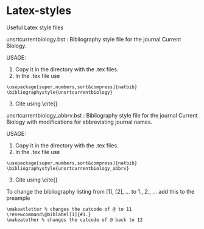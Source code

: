 # Latex-styles
Useful Latex style files

unsrtcurrentbiology.bst : Bibliography style file for the journal Current Biology. 

USAGE: 
1. Copy it in the directory with the .tex files. 
2. In the .tex file use 
```
\usepackage[super,numbers,sort&compress]{natbib}
\bibliographystyle{unsrtcurrentbiology}
```
3. Cite using \cite{}

unsrtcurrentbiology_abbrv.bst : Bibliography style file for the journal Current Biology with modifications for abbreviating journal names.

USAGE: 
1. Copy it in the directory with the .tex files. 
2. In the .tex file use 
```
\usepackage[super,numbers,sort&compress]{natbib}
\bibliographystyle{unsrtcurrentbiology_abbrv}
```
3. Cite using \cite{}

To change the bibliography listing from [1], [2], ... to 1., 2., ... add this to the preample 
```
\makeatletter % changes the catcode of @ to 11
\renewcommand\@biblabel[1]{#1.}
\makeatother % changes the catcode of @ back to 12
```
